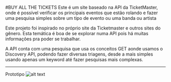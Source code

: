 #BUY ALL THE TICKETS
Este é um site baseado na API da TicketMaster, onde é possível verificar
os principais eventos que estão rolando e fazer uma pesquisa simples sobre
um tipo de evento ou uma banda ou artista

Este projeto foi inspirado no próprio site da Ticketmaster e outros sites do gênero. Esta temática é boa de se explorar numa API pois há muitas informações pra poder se trabalhar.

A API conta com uma pesquisa que usa os conceitos GET aonde usamos o Discovery API, podendo fazer diversas triagens, desde a mais simples usando apenas um keyword até fazer pesquisas mais complexas.

***
Prototipo
![alt text][logo]

[logo]: https://preview.ibb.co/noLKYz/prot.png "Logo Title Text 2"